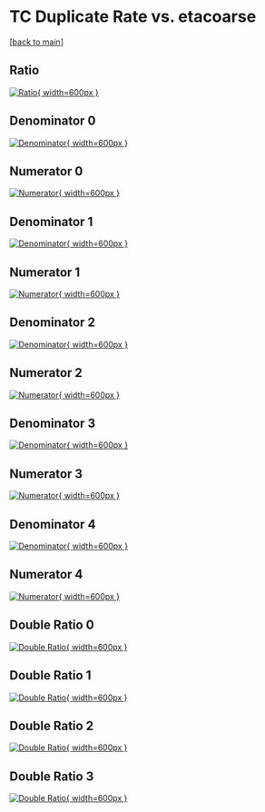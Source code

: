 # TC Duplicate Rate vs. etacoarse

[[back to main](./)]



## Ratio

[![Ratio](../mtv/var/TC_duplrate_etacoarse.png){ width=600px }](../mtv/var/TC_duplrate_etacoarse.pdf)

## Denominator 0

[![Denominator](../mtv/den/TC_duplrate_etacoarse_den0.png){ width=600px }](../mtv/den/TC_duplrate_etacoarse_den0.pdf)

## Numerator 0

[![Numerator](../mtv/num/TC_duplrate_etacoarse_num0.png){ width=600px }](../mtv/num/TC_duplrate_etacoarse_num0.pdf)

## Denominator 1

[![Denominator](../mtv/den/TC_duplrate_etacoarse_den1.png){ width=600px }](../mtv/den/TC_duplrate_etacoarse_den1.pdf)

## Numerator 1

[![Numerator](../mtv/num/TC_duplrate_etacoarse_num1.png){ width=600px }](../mtv/num/TC_duplrate_etacoarse_num1.pdf)

## Denominator 2

[![Denominator](../mtv/den/TC_duplrate_etacoarse_den2.png){ width=600px }](../mtv/den/TC_duplrate_etacoarse_den2.pdf)

## Numerator 2

[![Numerator](../mtv/num/TC_duplrate_etacoarse_num2.png){ width=600px }](../mtv/num/TC_duplrate_etacoarse_num2.pdf)

## Denominator 3

[![Denominator](../mtv/den/TC_duplrate_etacoarse_den3.png){ width=600px }](../mtv/den/TC_duplrate_etacoarse_den3.pdf)

## Numerator 3

[![Numerator](../mtv/num/TC_duplrate_etacoarse_num3.png){ width=600px }](../mtv/num/TC_duplrate_etacoarse_num3.pdf)

## Denominator 4

[![Denominator](../mtv/den/TC_duplrate_etacoarse_den4.png){ width=600px }](../mtv/den/TC_duplrate_etacoarse_den4.pdf)

## Numerator 4

[![Numerator](../mtv/num/TC_duplrate_etacoarse_num4.png){ width=600px }](../mtv/num/TC_duplrate_etacoarse_num4.pdf)

## Double Ratio 0

[![Double Ratio](../mtv/ratio/TC_duplrate_etacoarse_ratio0.png){ width=600px }](../mtv/ratio/TC_duplrate_etacoarse_ratio0.pdf)

## Double Ratio 1

[![Double Ratio](../mtv/ratio/TC_duplrate_etacoarse_ratio1.png){ width=600px }](../mtv/ratio/TC_duplrate_etacoarse_ratio1.pdf)

## Double Ratio 2

[![Double Ratio](../mtv/ratio/TC_duplrate_etacoarse_ratio2.png){ width=600px }](../mtv/ratio/TC_duplrate_etacoarse_ratio2.pdf)

## Double Ratio 3

[![Double Ratio](../mtv/ratio/TC_duplrate_etacoarse_ratio3.png){ width=600px }](../mtv/ratio/TC_duplrate_etacoarse_ratio3.pdf)

